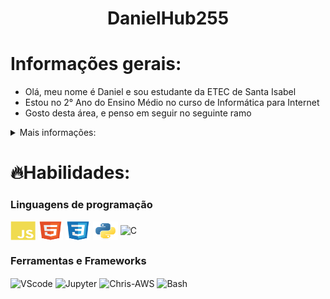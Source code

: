 <h1 align="center">DanielHub255</h1>

# Informações gerais:
<ul>
  <li>Olá, meu nome é Daniel e sou estudante da ETEC de Santa Isabel</li>
  <li>Estou no 2° Ano do Ensino Médio no curso de Informática para Internet</li>
  <li>Gosto desta área, e penso em seguir no seguinte ramo</li>
</ul>

<details>
  <summary>Mais informações:</summary>

  <p>Meu nome é Daniel Silva de Oliveira, tenho 16 anos e sou um estudante da ETEC (Escola Técnica) de Santa Isabel. Estou no 2° Ano do curso de Informática para Internet.</p>

  <p>Como o curso é Informática para Internet, estamos aprendendo diferentes campos da área. Até o momento, estamos aprendendo HTML, CSS, JavaScript, PHP, React-Native, SQL, Docker.   Também tivemos C++ e aulas de CorelDraw e Gimp.</p>
</details>

# 🔥Habilidades:

 <div style="flex-basis: 48%;">
    <h3>Linguagens de programação</h3>
    <img align="center" alt="Js" height="30" width="40" src="https://raw.githubusercontent.com/devicons/devicon/master/icons/javascript/javascript-plain.svg">
    <img align="center" alt="HTML" height="30" width="40" src="https://raw.githubusercontent.com/devicons/devicon/master/icons/html5/html5-original.svg">
    <img align="center" alt="CSS" height="30" width="40" src="https://raw.githubusercontent.com/devicons/devicon/master/icons/css3/css3-original.svg">
    <img align="center" alt="Python" height="30" width="40" src="https://raw.githubusercontent.com/devicons/devicon/master/icons/python/python-original.svg">
    <img align="center" alt="C" height="30" width="40" src="https://cdn.jsdelivr.net/gh/devicons/devicon/icons/c/c-original.svg">
  </div>
  
  <div style="flex-basis: 48%;">
    <h3>Ferramentas e Frameworks</h3>
    <img align="center" alt="VScode" height="30" width="40" src="https://cdn.jsdelivr.net/gh/devicons/devicon/icons/vscode/vscode-original.svg">
    <img align="center" alt="Jupyter" height="30" width="40" src="https://cdn.jsdelivr.net/gh/devicons/devicon/icons/jupyter/jupyter-original.svg">
    <img align="center" alt="Chris-AWS" height="30" width="40" src="https://cdn.jsdelivr.net/gh/devicons/devicon/icons/git/git-original.svg">
    <img align="center" alt="Bash" height="30" width="40" src="https://cdn.jsdelivr.net/gh/devicons/devicon/icons/bash/bash-original.svg">
  </div>
